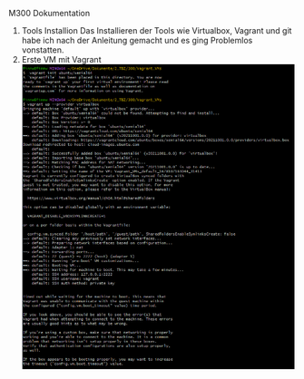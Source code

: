 M300 Dokumentation

1. Tools Installion
    Das Installieren der Tools wie Virtualbox, Vagrant und git habe ich nach der Anleitung gemacht und es ging Problemlos vonstatten.
2. Erste VM mit Vagrant 
    ![Image](https://github.com/FFW93/M300/blob/main/Bilder/Screenshot%202023-03-06%20151739.png)
    